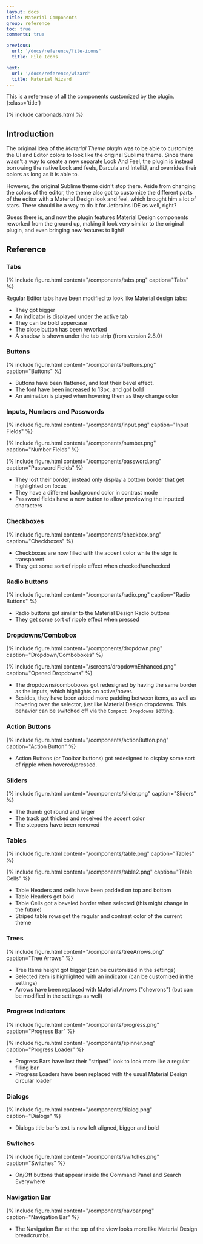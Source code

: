 ```yaml
---
layout: docs
title: Material Components
group: reference
toc: true
comments: true

previous:
  url: '/docs/reference/file-icons'
  title: File Icons

next:
  url: '/docs/reference/wizard'
  title: Material Wizard
---
```


This is a reference of all the components customized by the plugin.
{:class='title'}

{% include carbonads.html %}

## Introduction

The original idea of the _Material Theme plugin_ was to be able to customize the UI and Editor colors to look like the original Sublime theme. Since there wasn't a way to create a new separate Look And Feel, the plugin is instead borrowing the native Look and feels, Darcula and IntelliJ, and overrides their colors as long as it is able to.

However, the original Sublime theme didn't stop there. Aside from changing the colors of the editor, the theme also got to customize the different parts of the editor with a Material Design look and feel, which brought him a lot of stars. There should be a way to do it for Jetbrains IDE as well, right?

Guess there is, and now the plugin features Material Design components reworked from the ground up, making it look very similar to the original plugin, and even bringing new features to light!

## Reference

### Tabs

{% include figure.html content="/components/tabs.png" caption="Tabs" %}

Regular Editor tabs have been modified to look like Material design tabs:
- They got bigger
- An indicator is displayed under the active tab
- They can be bold uppercase
- The close button has been reworked
- A shadow is shown under the tab strip (from version 2.8.0)

### Buttons

{% include figure.html content="/components/buttons.png" caption="Buttons" %}

- Buttons have been flattened, and lost their bevel effect.
- The font have been increased to 13px, and got bold
- An animation is played when hovering them as they change color

### Inputs, Numbers and Passwords

{% include figure.html content="/components/input.png" caption="Input Fields" %}

{% include figure.html content="/components/number.png" caption="Number Fields" %}

{% include figure.html content="/components/password.png" caption="Password Fields" %}

- They lost their border, instead only display a bottom border that get highlighted on focus
- They have a different background color in contrast mode
- Password fields have a new button to allow previewing the inputted characters

### Checkboxes

{% include figure.html content="/components/checkbox.png" caption="Checkboxes" %}

- Checkboxes are now filled with the accent color while the sign is transparent
- They get some sort of ripple effect when checked/unchecked

### Radio buttons

{% include figure.html content="/components/radio.png" caption="Radio Buttons" %}

- Radio buttons got similar to the Material Design Radio buttons
- They get some sort of ripple effect when pressed

### Dropdowns/Combobox

{% include figure.html content="/components/dropdown.png" caption="Dropdown/Comboboxes" %}

{% include figure.html content="/screens/dropdownEnhanced.png" caption="Opened Dropdowns" %}

- The dropdowns/comboboxes got redesigned by having the same border as the inputs, which highlights on active/hover.
- Besides, they have been added more padding between items, as well as hovering over the selector, just like Material Design dropdowns. This behavior can be switched off via the `Compact Dropdowns` setting.

### Action Buttons

{% include figure.html content="/components/actionButton.png" caption="Action Button" %}

- Action Buttons (or Toolbar buttons) got redesigned to display some sort of ripple when hovered/pressed.

### Sliders

{% include figure.html content="/components/slider.png" caption="Sliders" %}

- The thumb got round and larger
- The track got thicked and received the accent color
- The steppers have been removed

### Tables

{% include figure.html content="/components/table.png" caption="Tables" %}

{% include figure.html content="/components/table2.png" caption="Table Cells" %}

- Table Headers and cells have been padded on top and bottom
- Table Headers got bold
- Table Cells got a beveled border when selected (this might change in the future)
- Striped table rows get the regular and contrast color of the current theme

### Trees

{% include figure.html content="/components/treeArrows.png" caption="Tree Arrows" %}

- Tree Items height got bigger (can be customized in the settings)
- Selected item is highlighted with an indicator (can be customized in the settings)
- Arrows have been replaced with Material Arrows ("chevrons") (but can be modified in the settings as well)

### Progress Indicators

{% include figure.html content="/components/progress.png" caption="Progress Bar" %}

{% include figure.html content="/components/spinner.png" caption="Progress Loader" %}

- Progress Bars have lost their "striped" look to look more like a regular filling bar
- Progress Loaders have been replaced with the usual Material Design circular loader

### Dialogs

{% include figure.html content="/components/dialog.png" caption="Dialogs" %}

- Dialogs title bar's text is now left aligned, bigger and bold

### Switches

{% include figure.html content="/components/switches.png" caption="Switches" %}

- On/Off buttons that appear inside the Command Panel and Search Everywhere

### Navigation Bar

{% include figure.html content="/components/navbar.png" caption="Navigation Bar" %}

- The Navigation Bar at the top of the view looks more like Material Design breadcrumbs.
